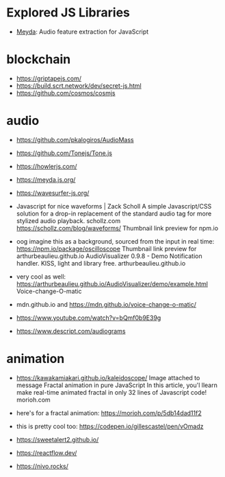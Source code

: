 # Explored JS Libraries

* [Meyda](https://meyda.js.org/): Audio feature extraction for JavaScript

# blockchain
* https://griptapejs.com/
* https://build.scrt.network/dev/secret-js.html
* https://github.com/cosmos/cosmjs

# audio

* https://github.com/pkalogiros/AudioMass
* https://github.com/Tonejs/Tone.js
* https://howlerjs.com/
* https://meyda.js.org/

* https://wavesurfer-js.org/
* Javascript for nice waveforms | Zack Scholl
A simple Javascript/CSS solution for a drop-in replacement of the standard audio tag for more stylized audio playback.
schollz.com
https://schollz.com/blog/waveforms/
Thumbnail link preview for npm.io
* oog imagine this as a background, sourced from the input in real time: https://npm.io/package/oscilloscope
Thumbnail link preview for arthurbeaulieu.github.io
AudioVisualizer 0.9.8 - Demo
Notification handler. KISS, light and library free.
arthurbeaulieu.github.io
*  very cool as well: https://arthurbeaulieu.github.io/AudioVisualizer/demo/example.html
Voice-change-O-matic
*  mdn.github.io
and https://mdn.github.io/voice-change-o-matic/

* https://www.youtube.com/watch?v=bQmf0b9E39g
* https://www.descript.com/audiograms


# animation

*  https://kawakamiakari.github.io/kaleidoscope/
Image attached to message
Fractal animation in pure JavaScript
In this article, you'l llearn make real-time animated fractal in only 32 lines of Javascript code!
morioh.com
* here's for a fractal animation: https://morioh.com/p/5db14dad11f2
* this is pretty cool too: https://codepen.io/gillescastel/pen/vOmadz

* https://sweetalert2.github.io/
* https://reactflow.dev/
* https://nivo.rocks/

